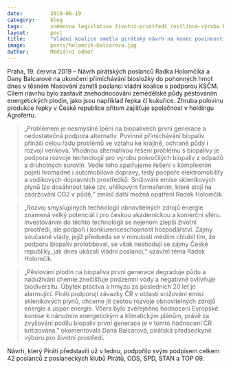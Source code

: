 ```yaml
---
date:         2019-06-19
category:     blog
tags:         sněmovna legislativa životní-prostředí rostlinná-výroba krajinotvorba soběstačnost
layout:       post
title:        "Vládní koalice smetla pirátský návrh na konec povinnosti přimíchávat biopaliva"
image:        posts/holomcik-balcarova.jpg
author:       Mediální odbor
---
```



Praha, 19. června 2019 – Návrh pirátských poslanců Radka Holomčíka a Dany Balcarové na ukončení přimíchávání biosložky do pohonných hmot dnes v těsném hlasování zamítli poslanci vládní koalice s podporou KSČM. Cílem návrhu bylo zastavit znehodnocování zemědělské půdy pěstováním energetických plodin, jako jsou například řepka či kukuřice. Zhruba polovinu produkce řepky v České republice přitom zajišťuje společnost v holdingu Agrofertu.
 
> „Problémem je nesmyslné lpění na biopalivech první generace a nedostatečná podpora alternativ. Povinné přimíchávání biopaliv přináší celou řadu problémů ve vztahu ke krajině, ochraně půdy i rozvoji venkova. Vhodnou alternativou řešení problému s biopalivy je podpora rozvoje technologií pro výrobu pokročilých biopaliv z odpadů a druhotných surovin. Vedle toho spatřujeme řešení v komplexním pojetí hromadné i automobilové dopravy, tedy podpoře elektromobility a vodíkových dopravních prostředků. Snižování emise skleníkových plynů lze dosáhnout také tzv. uhlíkovým farmařením, které stojí na zadržování CO2 v půdě,“ zmínil další možná opatření Radek Holomčík.
 
> „Rozvoj smysluplných technologií obnovitelných zdrojů energie znamená velký potenciál i pro českou akademickou a komerční sféru. Investováním do těchto technologií se nejenom zlepší životní prostředí, ale podpoří i konkurenceschopnost hospodářství. Zájmy současné vlády, jejíž předseda se v minulosti médiím chlubil tím, že podporu biopaliv prolobboval, se však neshodují se zájmy České republiky, jak dnes ukázali vládní poslanci,“ uzavřel téma Radek Holomčík.

> „Pěstování plodin na biopaliva první generace degraduje půdu a nadužívání chemie znečišťuje podzemní vody a negativně ovlivňuje biodiverzitu. Úbytek ptactva a hmyzu za posledních 20 let je alarmující. Piráti podporují závazky ČR v oblasti snižování emisí skleníkových plynů, chceme jít cestou rozvoje obnovitelných zdrojů energie a úspor energie. Včera bylo zveřejněno hodnocení Evropské komise k národním energetickým a klimatickým plánům, právě za  zvyšování podílu biopaliv první generace je v tomto hodnocení ČR kritizována,” okomentovala Dana Balcarová, pirátská předsedkyně výboru pro životní prostředí.

Návrh, který Piráti představili už v lednu, podpořilo svým podpisem celkem 42 poslanců z poslaneckých klubů Pirátů, ODS, SPD, STAN a TOP 09.

